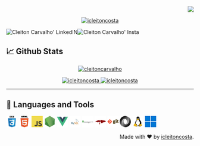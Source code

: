 <span style="display: flex; justify-content: flex-end">
    <img src="https://views.whatilearened.today/views/github/icleitoncosta/views.svg"/>   
</span>
<p align="center"> <a href="https://github.com/ryo-ma/github-profile-trophy"><img src="https://github-profile-trophy.vercel.app/?username=icleitoncosta&theme=nord&no-frame=true&column=8" alt="icleitoncosta" /></a> </p>

<a href="https://www.linkedin.com/in/cleiton-carvalho-40191428/">
  <img align="left" alt="Cleiton Carvalho' LinkedIN" src="https://camo.githubusercontent.com/a80d00f23720d0bc9f55481cfcd77ab79e141606829cf16ec43f8cacc7741e46/68747470733a2f2f696d672e736869656c64732e696f2f62616467652f4c696e6b6564496e2d3030373742353f7374796c653d666f722d7468652d6261646765266c6f676f3d6c696e6b6564696e266c6f676f436f6c6f723d7768697465" />
</a>

<a href="https://instagram.com/cleiton_int">
  <img align="left" alt="Cleiton Carvalho' Insta" src="https://camo.githubusercontent.com/b3d4671768bd0f9b6c8f410a25a96e0c5a4d135208d8910461e986f97e7985ab/68747470733a2f2f696d672e736869656c64732e696f2f62616467652f496e7374616772616d2d4534343035463f7374796c653d666f722d7468652d6261646765266c6f676f3d696e7374616772616d266c6f676f436f6c6f723d7768697465" />
</a>

<br />

## :chart_with_upwards_trend: Github Stats
<p align="center">
  <a href="https://github.com/icleitoncosta">
    <img src="https://github-readme-streak-stats.herokuapp.com/?user=icleitoncosta&theme=tokyonight&hide_border=true" alt="cleitoncarvalho" />
  </a>
</p>

<p align="center">
  <a href="https://github.com/icleitoncosta">
    <img src="https://github-readme-stats.vercel.app/api/top-langs/?username=icleitoncosta&langs_count=6&layout=compact&theme=tokyonight" alt="icleitoncosta" />
  </a>
  <a href="https://github.com/icleitoncosta">
    <img src="https://github-readme-stats.vercel.app/api?username=icleitoncosta&hide_border=true&hide_title=true&show_icons=true&theme=tokyonight" alt="icleitoncosta" />
  </a>
</p>

<hr />

## :wrench: Languages and Tools

<code><img height="30" src="https://raw.githubusercontent.com/github/explore/80688e429a7d4ef2fca1e82350fe8e3517d3494d/topics/css/css.png"></code>
<code><img height="30" src="https://raw.githubusercontent.com/github/explore/80688e429a7d4ef2fca1e82350fe8e3517d3494d/topics/html/html.png"></code>
<code><img height="30" src="https://raw.githubusercontent.com/github/explore/80688e429a7d4ef2fca1e82350fe8e3517d3494d/topics/javascript/javascript.png"></code>
<code><img height="30" src="https://raw.githubusercontent.com/github/explore/80688e429a7d4ef2fca1e82350fe8e3517d3494d/topics/nodejs/nodejs.png"></code>
<code><img height="30" src="https://raw.githubusercontent.com/github/explore/80688e429a7d4ef2fca1e82350fe8e3517d3494d/topics/vue/vue.png"></code>
<code><img height="30" src="https://raw.githubusercontent.com/github/explore/80688e429a7d4ef2fca1e82350fe8e3517d3494d/topics/mysql/mysql.png"></code>
<code><img height="30" src="https://raw.githubusercontent.com/github/explore/80688e429a7d4ef2fca1e82350fe8e3517d3494d/topics/mongodb/mongodb.png"></code>
<code><img height="30" src="https://raw.githubusercontent.com/github/explore/80688e429a7d4ef2fca1e82350fe8e3517d3494d/topics/mongoose/mongoose.png"></code>
<code><img height="30" src="https://raw.githubusercontent.com/github/explore/80688e429a7d4ef2fca1e82350fe8e3517d3494d/topics/git/git.png"></code>
<code><img height="30" src="https://raw.githubusercontent.com/github/explore/80688e429a7d4ef2fca1e82350fe8e3517d3494d/topics/json/json.png"></code>
<code><img height="30" src="https://raw.githubusercontent.com/github/explore/80688e429a7d4ef2fca1e82350fe8e3517d3494d/topics/linux/linux.png"></code>
<code><img height="30" src="https://raw.githubusercontent.com/github/explore/80688e429a7d4ef2fca1e82350fe8e3517d3494d/topics/windows/windows.png"></code>

<p  align="right">Made with ❤️ by <a href="https://github.com/icleitoncosta">icleitoncosta</a>.</p>
